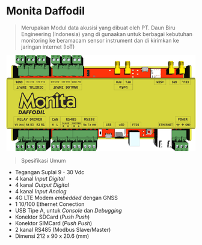 # Monita Daffodil

> Merupakan Modul data akusisi yang dibuat oleh PT. Daun Biru Engineering (Indonesia) yang di gunaakan untuk berbagai kebutuhan monitoring ke beramacam sensor instrument dan di kirimkan ke jaringan internet (IoT)

![Monita Daffodil 4.x](./assets/images/daffodil4.png  "Daffodil 4.")

> Spesifikasi Umum
* Tegangan Suplai 9 - 30 Vdc
* 4 kanal _Input Digital_
* 4 kanal _Output Digital_
* 4 kanal _Input Analog_
* 4G LTE Modem _embedded_ dengan GNSS
* 1 10/100 Ethernet Conection
* USB Tipe A, untuk _Console_ dan _Debugging_
* Konektor SDCard (_Push Push_) 
* Konektor SIMCard (_Push Push_)
* 2 kanal RS485 (Modbus Slave/Master)
* Dimensi 212 x 90 x 20.6 (mm)




